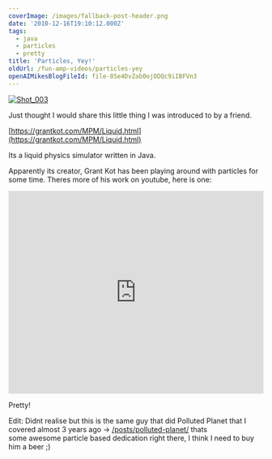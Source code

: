 ```yaml
---
coverImage: /images/fallback-post-header.png
date: '2010-12-16T19:10:12.000Z'
tags:
  - java
  - particles
  - pretty
title: 'Particles, Yey!'
oldUrl: /fun-amp-videos/particles-yey
openAIMikesBlogFileId: file-8Se4DvZab0ojODQc9iIBFVn3
---
```


[![](/wp-content/uploads/2010/12/Shot_0031.png "Shot_003")](/wp-content/uploads/2010/12/Shot_0031.png)

Just thought I would share this little thing I was introduced to by a friend.

<!-- more -->

[https://grantkot.com/MPM/Liquid.html](https://grantkot.com/MPM/Liquid.html)

Its a liquid physics simulator written in Java.

Apparently its creator, Grant Kot has been playing around with particles for some time. Theres more of his work on youtube, here is one:

<iframe width="100%" height="400" src="https://www.youtube.com/embed/BIQRhOFkvQY" frameborder="0" allow="accelerometer; autoplay; clipboard-write; encrypted-media; gyroscope; picture-in-picture" allowfullscreen></iframe>

Pretty!

Edit: Didnt realise but this is the same guy that did Polluted Planet that I covered almost 3 years ago -> [/posts/polluted-planet/](/posts/polluted-planet/) thats some awesome particle based dedication right there, I think I need to buy him a beer ;)
